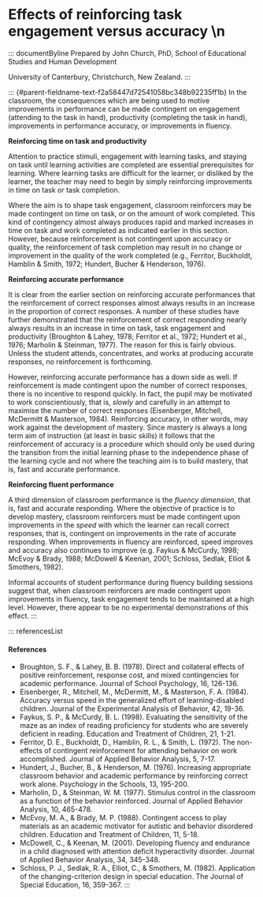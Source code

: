 # Effects of reinforcing task engagement versus accuracy \n

::: documentByline
Prepared by John Church, PhD, School of Educational Studies and Human
Development

University of Canterbury, Christchurch, New Zealand.
:::

::: {#parent-fieldname-text-f2a58447d72541058bc348b92235ff1b}
In the classroom, the consequences which are being used to motive
improvements in performance can be made contingent on engagement
(attending to the task in hand), productivity (completing the task in
hand), improvements in performance accuracy, or improvements in fluency.

**Reinforcing time on task and productivity**

Attention to practice stimuli, engagement with learning tasks, and
staying on task until learning activities are completed are essential
prerequisites for learning. Where learning tasks are difficult for the
learner, or disliked by the learner, the teacher may need to begin by
simply reinforcing improvements in time on task or task completion.

Where the aim is to shape task engagement, classroom reinforcers may be
made contingent on time on task, or on the amount of work completed.
This kind of contingency almost always produces rapid and marked
increases in time on task and work completed as indicated earlier in
this section. However, because reinforcement is not contingent upon
accuracy or quality, the reinforcement of task completion may result in
no change or improvement in the quality of the work completed (e.g.,
Ferritor, Buckholdt, Hamblin & Smith, 1972; Hundert, Bucher & Henderson,
1976).

**Reinforcing accurate performance**

It is clear from the earlier section on reinforcing accurate
performances that the reinforcement of correct responses almost always
results in an increase in the proportion of correct responses. A number
of these studies have further demonstrated that the reinforcement of
correct responding nearly always results in an increase in time on task,
task engagement and productivity (Broughton & Lahey, 1978; Ferritor et
al., 1972; Hundert et al., 1976; Marholin & Steinman, 1977). The reason
for this is fairly obvious. Unless the student attends, concentrates,
and works at producing accurate responses, no reinforcement is
forthcoming.

However, reinforcing accurate performance has a down side as well. If
reinforcement is made contingent upon the number of correct responses,
there is no incentive to respond quickly. In fact, the pupil may be
motivated to work conscientiously, that is, *slowly* and carefully in an
attempt to maximise the number of correct responses (Eisenberger,
Mitchell, McDermitt & Masterson, 1984). Reinforcing accuracy, in other
words, may work against the development of mastery. Since mastery is
always a long term aim of instruction (at least in basic skills) it
follows that the reinforcement of accuracy is a procedure which should
only be used during the transition from the initial learning phase to
the independence phase of the learning cycle and not where the teaching
aim is to build mastery, that is, fast and accurate performance.

**Reinforcing fluent performance**

A third dimension of classroom performance is the *fluency dimension*,
that is, fast and accurate responding. Where the objective of practice
is to develop mastery, classroom reinforcers must be made contingent
upon improvements in the *speed* with which the learner can recall
correct responses, that is, contingent on improvements in the rate of
accurate responding. When improvements in fluency are reinforced, speed
improves and accuracy also continues to improve (e.g. Faykus & McCurdy,
1998; McEvoy & Brady, 1988; McDowell & Keenan, 2001; Schloss, Sedlak,
Elliot & Smothers, 1982).

Informal accounts of student performance during fluency building
sessions suggest that, when classroom reinforcers are made contingent
upon improvements in fluency, task engagement tends to be maintained at
a high level. However, there appear to be no experimental demonstrations
of this effect.
:::

::: referencesList
#### References

-   Broughton, S. F., & Lahey, B. B. (1978). Direct and collateral
    effects of positive reinforcement, response cost, and mixed
    contingencies for academic performance. Journal of School
    Psychology, 16, 126-136.
-   Eisenberger, R., Mitchell, M., McDermitt, M., & Masterson, F. A.
    (1984). Accuracy versus speed in the generalized effort of
    learning-disabled children. Journal of the Experimental Analysis of
    Behavior, 42, 19-36.
-   Faykus, S. P., & McCurdy, B. L. (1998). Evaluating the sensitivity
    of the maze as an index of reading proficiency for students who are
    severely deficient in reading. Education and Treatment of Children,
    21, 1-21.
-   Ferritor, D. E., Buckholdt, D., Hamblin, R. L., & Smith, L. (1972).
    The non-effects of contingent reinforcement for attending behavior
    on work accomplished. Journal of Applied Behavior Analysis, 5, 7-17.
-   Hundert, J., Bucher, B., & Henderson, M. (1976). Increasing
    appropriate classroom behavior and academic performance by
    reinforcing correct work alone. Psychology in the Schools, 13,
    195-200.
-   Marholin, D., & Steinman, W. M. (1977). Stimulus control in the
    classroom as a function of the behavior reinforced. Journal of
    Applied Behavior Analysis, 10, 465-478.
-   McEvoy, M. A., & Brady, M. P. (1988). Contingent access to play
    materials as an academic motivator for autistic and behavior
    disordered children. Education and Treatment of Children, 11, 5-18.
-   McDowell, C., & Keenan, M. (2001). Developing fluency and endurance
    in a child diagnosed with attention deficit hyperactivity disorder.
    Journal of Applied Behavior Analysis, 34, 345-348.
-   Schloss, P. J., Sedlak, R. A., Elliot, C., & Smothers, M. (1982).
    Application of the changing-criterion design in special education.
    The Journal of Special Education, 16, 359-367.
:::
